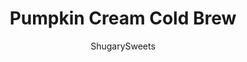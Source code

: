 ---
layout: ../../layouts/MarkdownPostLayout.astro
title: Pumpkin Cream Cold Brew
author: ShugarySweets
pubDate: 2019-10-02
description: "Try this delicious, copycat recipe for Starbucks Pumpkin Cream Cold Brew Coffee at home! You&#x27;ll love this coffee house inspired drink recipe that is easy to make!"
image_url: https://www.shugarysweets.com/wp-content/uploads/2019/10/untitledcoldbrewsquare.jpg
tags: ["Drinks","American"]
calories: 365
protein: 5
carbohydrates: 41
fats: 22
fiber: 3
ingredients: ["4 cups Cold water","1 cup coarsely ground coffee beans","1 cup heavy whipping cream","1/2 cup monkfruit sugar substitute","1 Tablespoon pumpkin puree","1 teaspoon pumpkin pie spice","1 teaspoon vanilla extract"]
serves: 4
time: "12 hours 10 minutes"
prepTime: "10 minutes"
instructions: ["You'll need about 1 cup of coarse ground coffee beans. Add the ground coffee with 4 cups of COLD water to a pitcher. Stir and refrigerate for 12-24 hours.","Place a strainer with cheesecloth over a large pitcher or bowl. Slowly pour coffee (with grounds) into the cheesecloth lined strainer until all the liquid has filtered through.","Dilute cold brew concentrate with a 2:1 ratio of cold water: concentrate. I usually just add an additional 4 cups of cold water. If you like it REALLY strong, use less water at this point.","In a saucepan, combine heavy cream, sugar, pumpkin puree, and pumpkin spice. Whisk over medium heat until sugar is dissolved and cream mixture begins to steam. DO NOT BOIL.","Remove from heat and whisk in the vanilla extract. Strain through a fine mesh strainer and transfer to a pint sized mason jar (or pitcher). Refrigerate until cool.","Once chilled, use an Aerolatte or milk frother to froth the pumpkin cream. Or shake vigorously in mason jar.","Fill large glass with ice. Add cold brew coffee, leaving space for cream.","Pour in desired amount of frothy pumpkin cream. ENJOY."]
nutrition: ["365 calories","41 grams carbohydrates","67 milligrams cholesterol","22 grams fat","3 grams fiber","5 grams protein","14 grams saturated fat","245 milligrams sodium","32 grams sugar","1 grams trans fat","7 grams unsaturated fat"]
---